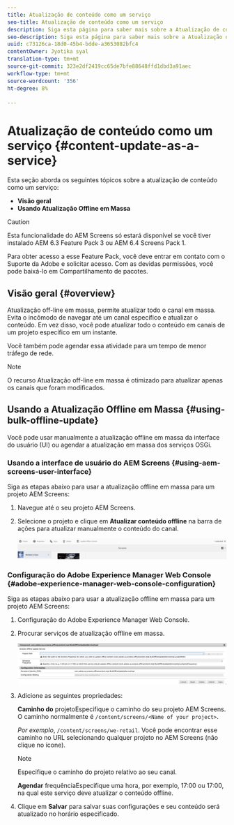 ```yaml
---
title: Atualização de conteúdo como um serviço
seo-title: Atualização de conteúdo como um serviço
description: Siga esta página para saber mais sobre a Atualização de conteúdo como um serviço.
seo-description: Siga esta página para saber mais sobre a Atualização de conteúdo como um serviço.
uuid: c73126ca-18d0-45b4-bdde-a3653082bfc4
contentOwner: Jyotika syal
translation-type: tm+mt
source-git-commit: 323e2df2419cc65de7bfe88648ffd1dbd3a91aec
workflow-type: tm+mt
source-wordcount: '356'
ht-degree: 8%

---
```



# Atualização de conteúdo como um serviço {#content-update-as-a-service}

Esta seção aborda os seguintes tópicos sobre a atualização de conteúdo como um serviço:

* **Visão geral**
* **Usando Atualização Offline em Massa**

>[!CAUTION]
>
>Esta funcionalidade do AEM Screens só estará disponível se você tiver instalado AEM 6.3 Feature Pack 3 ou AEM 6.4 Screens Pack 1.
>
>Para obter acesso a esse Feature Pack, você deve entrar em contato com o Suporte da Adobe e solicitar acesso. Com as devidas permissões, você pode baixá-lo em Compartilhamento de pacotes.

## Visão geral {#overview}

Atualização off-line em massa, permite atualizar todo o canal em massa. Evita o incômodo de navegar até um canal específico e atualizar o conteúdo. Em vez disso, você pode atualizar todo o conteúdo em canais de um projeto específico em um instante.

Você também pode agendar essa atividade para um tempo de menor tráfego de rede.

>[!NOTE]
>
>O recurso Atualização off-line em massa é otimizado para atualizar apenas os canais que foram modificados.

## Usando a Atualização Offline em Massa {#using-bulk-offline-update}

Você pode usar manualmente a atualização offline em massa da interface do usuário (UI) ou agendar a atualização em massa dos serviços OSGi.

### Usando a interface de usuário do AEM Screens {#using-aem-screens-user-interface}

Siga as etapas abaixo para usar a atualização offline em massa para um projeto AEM Screens:

1. Navegue até o seu projeto AEM Screens.
1. Selecione o projeto e clique em **Atualizar conteúdo offline** na barra de ações para atualizar manualmente o conteúdo do canal.

   ![screen_shot_2018-04-24at122256pm](assets/screen_shot_2018-04-24at122256pm.png)

### Configuração do Adobe Experience Manager Web Console {#adobe-experience-manager-web-console-configuration}

Siga as etapas abaixo para usar a atualização offline em massa para um projeto AEM Screens:

1. Configuração do Adobe Experience Manager Web Console.
1. Procurar serviços de atualização offline em massa.

   ![screen_shot_2018-04-24at121428pm](assets/screen_shot_2018-04-24at121428pm.png)

1. Adicione as seguintes propriedades:

   **Caminho do** projetoEspecifique o caminho do seu projeto AEM Screens. O caminho normalmente é `/content/screens/<Name of your project>`.

   *Por exemplo*, `/content/screens/we-retail`. Você pode encontrar esse caminho no URL selecionando qualquer projeto no AEM Screens (não clique no ícone).

   >[!NOTE]
   >
   >Especifique o caminho do projeto relativo ao seu canal.

   **Agendar** frequênciaEspecifique uma hora, por exemplo, 17:00 ou 17:00, na qual este serviço deve atualizar o conteúdo offline.

1. Clique em **Salvar** para salvar suas configurações e seu conteúdo será atualizado no horário especificado.

